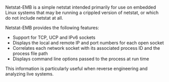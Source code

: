 Netstat-EMB is a simple netstat intended primarily for use on embedded Linux systems that may be running a crippled version of netstat, or which do not include netstat at all.

Netstat-EMB provides the following features:

  * Support for TCP, UCP and IPv6 sockets
  * Displays the local and remote IP and port numbers for each open socket
  * Correlates each network socket with its associated process ID and the process file path
  * Displays command line options passed to the process at run time

This information is particularly useful when reverse engineering and analyzing live systems.